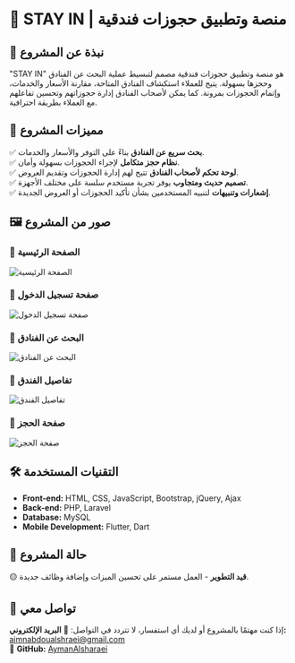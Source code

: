 # 🏨 STAY IN | منصة وتطبيق حجوزات فندقية

## 📌 نبذة عن المشروع
"STAY IN" هو منصة وتطبيق حجوزات فندقية مصمم لتبسيط عملية البحث عن الفنادق وحجزها بسهولة. يتيح للعملاء استكشاف الفنادق المتاحة، مقارنة الأسعار والخدمات، وإتمام الحجوزات بمرونة. كما يمكن لأصحاب الفنادق إدارة حجوزاتهم وتحسين تفاعلهم مع العملاء بطريقة احترافية.

## 🎯 مميزات المشروع
✅ **بحث سريع عن الفنادق** بناءً على التوفر والأسعار والخدمات.  
✅ **نظام حجز متكامل** لإجراء الحجوزات بسهولة وأمان.  
✅ **لوحة تحكم لأصحاب الفنادق** تتيح لهم إدارة الحجوزات وتقديم العروض.  
✅ **تصميم حديث ومتجاوب** يوفر تجربة مستخدم سلسة على مختلف الأجهزة.  
✅ **إشعارات وتنبيهات** لتنبيه المستخدمين بشأن تأكيد الحجوزات أو العروض الجديدة.  

## 🖼️ صور من المشروع

### 🔹 الصفحة الرئيسية
![الصفحة الرئيسية](https://raw.githubusercontent.com/AymanAlsharaei/STAY-IN/main/images/Screenshot-2023-11-08-061155.jpg)

### 🔹 صفحة تسجيل الدخول
![صفحة تسجيل الدخول](https://raw.githubusercontent.com/AymanAlsharaei/STAY-IN/main/images/Screenshot-2023-11-08-061321.jpg)

### 🔹 البحث عن الفنادق
![البحث عن الفنادق](https://raw.githubusercontent.com/AymanAlsharaei/STAY-IN/main/images/Screenshot-2023-11-08-072647.jpg)

### 🔹 تفاصيل الفندق
![تفاصيل الفندق](https://raw.githubusercontent.com/AymanAlsharaei/STAY-IN/main/images/Screenshot-2023-11-09-014838.jpg)

### 🔹 صفحة الحجز
![صفحة الحجز](https://raw.githubusercontent.com/AymanAlsharaei/STAY-IN/main/images/Screenshot-2023-11-09-023230.jpg)

## 🛠️ التقنيات المستخدمة
- **Front-end:** HTML, CSS, JavaScript, Bootstrap, jQuery, Ajax
- **Back-end:** PHP, Laravel
- **Database:** MySQL
- **Mobile Development:** Flutter, Dart

## 🚀 حالة المشروع
🟡 **قيد التطوير** - العمل مستمر على تحسين الميزات وإضافة وظائف جديدة.

## 📩 تواصل معي
إذا كنت مهتمًا بالمشروع أو لديك أي استفسار، لا تتردد في التواصل:
📧 **البريد الإلكتروني:** [aimnabdoualshraei@gmail.com](mailto:aimnabdoualshraei@gmail.com)  
🔗 **GitHub:** [AymanAlsharaei](https://github.com/AymanAlsharaei)
